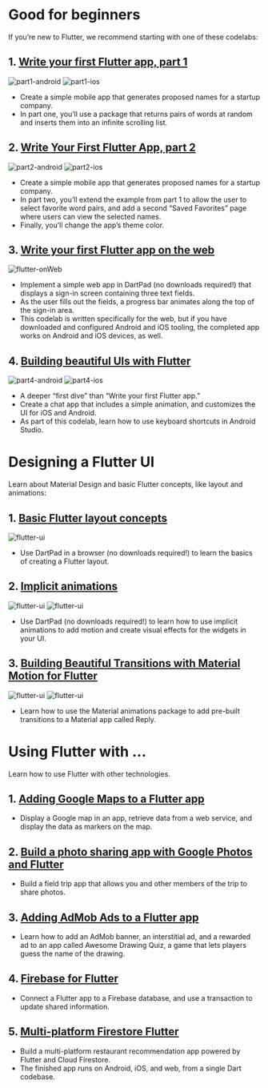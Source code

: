 # Good for beginners
If you’re new to Flutter, we recommend starting with one of these codelabs:

## 1. [Write your first Flutter app, part 1](https://codelabs.developers.google.com/codelabs/first-flutter-app-pt1/) <br/>
![part1-android](assets/images/cl1-1.png)
![part1-ios](assets/images/cl1-2.png)
- Create a simple mobile app that generates proposed names for a startup company. 
- In part one, you’ll use a package that returns pairs of words at random and inserts them into an infinite scrolling list.

## 2. [Write Your First Flutter App, part 2](https://codelabs.developers.google.com/codelabs/first-flutter-app-pt2/)<br>
![part2-android](assets/images/cl2-1.png)
![part2-ios](assets/images/cl2-2.png)
- Create a simple mobile app that generates proposed names for a startup company. 
- In part two, you’ll extend the example from part 1 to allow the user to select favorite word pairs, and add a second “Saved Favorites” page where users can view the selected names. 
- Finally, you’ll change the app’s theme color.

## 3. [Write your first Flutter app on the web](https://flutter.dev/docs/get-started/codelab-web)
![flutter-onWeb](assets/images/cl3-1.jpg)
- Implement a simple web app in DartPad (no downloads required!) that displays a sign-in screen containing three text fields. 
- As the user fills out the fields, a progress bar animates along the top of the sign-in area. 
- This codelab is written specifically for the web, but if you have downloaded and configured Android and iOS tooling, the completed app works on Android and iOS devices, as well.

## 4. [Building beautiful UIs with Flutter](https://codelabs.developers.google.com/codelabs/flutter/)
![part4-android](assets/images/cl4-1.png)
![part4-ios](assets/images/cl4-2.png)
- A deeper “first dive” than “Write your first Flutter app.” 
- Create a chat app that includes a simple animation, and customizes the UI for iOS and Android. 
- As part of this codelab, learn how to use keyboard shortcuts in Android Studio.

# Designing a Flutter UI
Learn about Material Design and basic Flutter concepts, like layout and animations:

## 1. [Basic Flutter layout concepts](https://flutter.dev/docs/codelabs/layout-basics)
![flutter-ui](assets/images/UI1-1.png)
- Use DartPad in a browser (no downloads required!) to learn the basics of creating a Flutter layout.

## 2. [Implicit animations](https://flutter.dev/docs/codelabs/implicit-animations)
![flutter-ui](assets/images/UI2-1.jpg)
![flutter-ui](assets/images/UI2-2.jpg)
- Use DartPad (no downloads required!) to learn how to use implicit animations to add motion and create visual effects for the widgets in your UI.

## 3. [Building Beautiful Transitions with Material Motion for Flutter](https://codelabs.developers.google.com/codelabs/material-motion-flutter/)
![flutter-ui](assets/images/UI3-1.jpg)
![flutter-ui](assets/images/UI3-2.jpg)
- Learn how to use the Material animations package to add pre-built transitions to a Material app called Reply.


# Using Flutter with …
Learn how to use Flutter with other technologies.

## 1. [Adding Google Maps to a Flutter app](https://codelabs.developers.google.com/codelabs/google-maps-in-flutter/)
- Display a Google map in an app, retrieve data from a web service, and display the data as markers on the map.

## 2. [Build a photo sharing app with Google Photos and Flutter](https://codelabs.developers.google.com/codelabs/google-photos-sharing/)
- Build a field trip app that allows you and other members of the trip to share photos.

## 3. [Adding AdMob Ads to a Flutter app](https://codelabs.developers.google.com/codelabs/admob-ads-in-flutter/)
- Learn how to add an AdMob banner, an interstitial ad, and a rewarded ad to an app called Awesome Drawing Quiz, a game that lets players guess the name of the drawing.

## 4. [Firebase for Flutter](https://codelabs.developers.google.com/codelabs/flutter-firebase/)
- Connect a Flutter app to a Firebase database, and use a transaction to update shared information.

## 5. [Multi-platform Firestore Flutter](https://codelabs.developers.google.com/codelabs/friendlyeats-flutter/)
- Build a multi-platform restaurant recommendation app powered by Flutter and Cloud Firestore. 
- The finished app runs on Android, iOS, and web, from a single Dart codebase.
